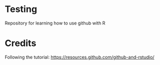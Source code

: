 # Testing
Repository for learning how to use github with R 

# Credits
Following the tutorial: https://resources.github.com/github-and-rstudio/
